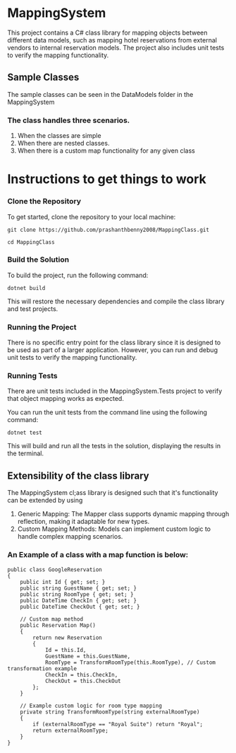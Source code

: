 # MappingSystem
This project contains a C# class library for mapping objects between different data models, such as mapping hotel reservations from external vendors to internal reservation models. The project also includes unit tests to verify the mapping functionality.

## Sample Classes
The sample classes can be seen in the DataModels folder in the MappingSystem

### The class handles three scenarios.
1. When the classes are simple
2. When there are nested classes.
3. When there is a custom map functionality for any given class

# Instructions to get things to work

### Clone the Repository
To get started, clone the repository to your local machine:

`git clone https://github.com/prashanthbenny2008/MappingClass.git`

`cd MappingClass`

### Build the Solution
To build the project, run the following command:
 
 `dotnet build`

This will restore the necessary dependencies and compile the class library and test projects.

### Running the Project
There is no specific entry point for the class library since it is designed to be used as part of a larger application. However, you can run and debug unit tests to verify the mapping functionality.

### Running Tests
There are unit tests included in the MappingSystem.Tests project to verify that object mapping works as expected.

You can run the unit tests from the command line using the following command:
 
 `dotnet test`
 
This will build and run all the tests in the solution, displaying the results in the terminal.


## Extensibility of the class library
The MappingSystem cl;ass library is designed such that it's functionality can be extended by using 
1. Generic Mapping: The Mapper class supports dynamic mapping through reflection, making it adaptable for new types.
2. Custom Mapping Methods: Models can implement custom logic to handle complex mapping scenarios.

### An Example of a class with a map function is below: 
```
public class GoogleReservation
{
    public int Id { get; set; }
    public string GuestName { get; set; }
    public string RoomType { get; set; }
    public DateTime CheckIn { get; set; }
    public DateTime CheckOut { get; set; }

    // Custom map method
    public Reservation Map()
    {
        return new Reservation
        {
            Id = this.Id,
            GuestName = this.GuestName,
            RoomType = TransformRoomType(this.RoomType), // Custom transformation example
            CheckIn = this.CheckIn,
            CheckOut = this.CheckOut
        };
    }

    // Example custom logic for room type mapping
    private string TransformRoomType(string externalRoomType)
    {
        if (externalRoomType == "Royal Suite") return "Royal";
        return externalRoomType;
    }
}
```